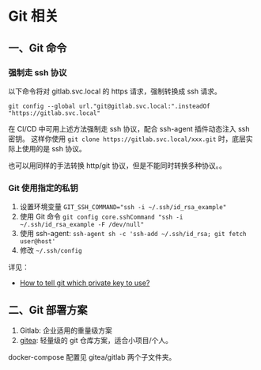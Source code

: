 # Git 相关

## 一、Git 命令

### 强制走 ssh 协议

以下命令将对 gitlab.svc.local 的 https 请求，强制转换成 ssh 请求。
```
git config --global url."git@gitlab.svc.local:".insteadOf "https://gitlab.svc.local"
```

在 CI/CD 中可用上述方法强制走 ssh 协议，配合 ssh-agent 插件动态注入 ssh 密钥。
这样你使用 `git clone https://gitlab.svc.local/xxx.git` 时，底层实际上使用的是 ssh 协议。

也可以用同样的手法转换 http/git 协议，但是不能同时转换多种协议。。

### Git 使用指定的私钥

1. 设置环境变量 `GIT_SSH_COMMAND="ssh -i ~/.ssh/id_rsa_example"`
2. 使用 Git 命令 `git config core.sshCommand "ssh -i ~/.ssh/id_rsa_example -F /dev/null"`
3. 使用 ssh-agent: `ssh-agent sh -c 'ssh-add ~/.ssh/id_rsa; git fetch user@host'`
4. 修改 `~/.ssh/config`

详见：

- [How to tell git which private key to use?](https://superuser.com/questions/232373/how-to-tell-git-which-private-key-to-use)

## 二、Git 部署方案

1. Gitlab: 企业适用的重量级方案
2. [gitea](https://github.com/go-gitea/gitea): 轻量级的 git 仓库方案，适合小项目/个人。

docker-compose 配置见 gitea/gitlab 两个子文件夹。
